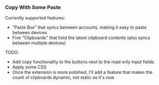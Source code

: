 <h3>Copy With Some Paste</h3>
<p>Currently supported features:</p>
<ul>
  <li>"Paste Box" that syncs between accounts, making it easy to paste between devices</li>
  <li>Five "Clipboards" that hold the latest clipboard contents (also syncs between multiple devices)</li>
</ul>

<p>TODO:</p>
<ul>
  <li>Add copy functionality to the buttons next to the read only input fields</li>
  <li>Apply some CSS</li>
  <li>Once the extension is more polished, I'll add a feature that makes the count of clipboards dynamic, not static as it's now</li>
</ul>
